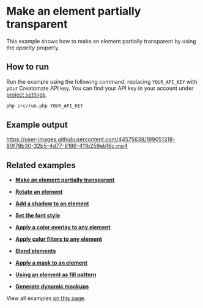 # Make an element partially transparent

This example shows how to make an element partially transparent by using the *opacity* property.

## How to run

Run the example using the following command, replacing `YOUR_API_KEY` with your Creatomate API key. You can find your API key in your account under [project settings](https://creatomate.com/docs/api/rest-api/authentication).
```bash
php src/run.php YOUR_API_KEY
```

## Example output

https://user-images.githubusercontent.com/44575638/199051318-80f78b30-32b5-4d77-8186-411b259eb16c.mp4

## Related examples

- **[Make an element partially transparent](https://github.com/creatomate/php-examples/tree/main/opacity)**

- **[Rotate an element](https://github.com/creatomate/php-examples/tree/main/rotate)**

- **[Add a shadow to an element](https://github.com/creatomate/php-examples/tree/main/shadow)**

- **[Set the font style](https://github.com/creatomate/php-examples/tree/main/text-styles)**

- **[Apply a color overlay to any element](https://github.com/creatomate/php-examples/tree/main/color-overlay)**

- **[Apply color filters to any element](https://github.com/creatomate/php-examples/tree/main/filters)**

- **[Blend elements](https://github.com/creatomate/php-examples/tree/main/blend)**

- **[Apply a mask to an element](https://github.com/creatomate/php-examples/tree/main/mask)**

- **[Using an element as fill pattern](https://github.com/creatomate/php-examples/tree/main/repeat)**

- **[Generate dynamic mockups](https://github.com/creatomate/php-examples/tree/main/warp-image)**

View all examples [on this page](https://github.com/creatomate/php-examples).
